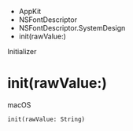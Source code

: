 

- AppKit
- NSFontDescriptor
- NSFontDescriptor.SystemDesign
-  init(rawValue:) 

Initializer

# init(rawValue:)

macOS

``` source
init(rawValue: String)
```

